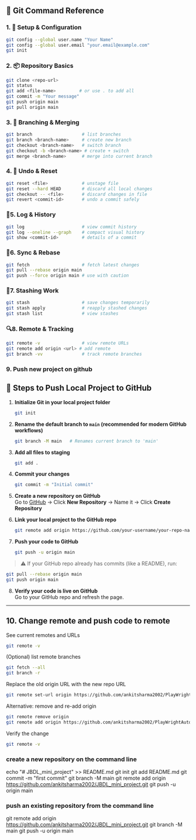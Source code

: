 ## 🚀 Git Command Reference

### 1. 🔧 Setup & Configuration
```bash
git config --global user.name "Your Name"
git config --global user.email "your.email@example.com"
git init
```

### 2. 📦 Repository Basics
```bash
git clone <repo-url>
git status
git add <file-name>         # or use . to add all
git commit -m "Your message"
git push origin main
git pull origin main
```

### 3. 🌿 Branching & Merging
```bash
git branch                   # list branches
git branch <branch-name>     # create new branch
git checkout <branch-name>   # switch branch
git checkout -b <branch-name> # create + switch
git merge <branch-name>      # merge into current branch
```

### 4. 🧹 Undo & Reset
```bash
git reset <file>             # unstage file
git reset --hard HEAD        # discard all local changes
git checkout -- <file>       # discard changes in file
git revert <commit-id>       # undo a commit safely
```

### 📜5.  Log & History
```bash
git log                      # view commit history
git log --oneline --graph    # compact visual history
git show <commit-id>         # details of a commit
```

### 🔄6.  Sync & Rebase
```bash
git fetch                    # fetch latest changes
git pull --rebase origin main
git push --force origin main # use with caution
```

### 🧪7.  Stashing Work
```bash
git stash                    # save changes temporarily
git stash apply              # reapply stashed changes
git stash list               # view stashes
```

### 🔍8.  Remote & Tracking
```bash
git remote -v                # view remote URLs
git remote add origin <url> # add remote
git branch -vv               # track remote branches
```
### 9. Push new project on github
## 🚀 Steps to Push Local Project to GitHub

1. **Initialize Git in your local project folder**
   ```bash
   git init
   ```

2. **Rename the default branch to `main` (recommended for modern GitHub workflows)**
   ```bash
   git branch -M main   # Renames current branch to 'main'
   ```

3. **Add all files to staging**
   ```bash
   git add .
   ```

4. **Commit your changes**
   ```bash
   git commit -m "Initial commit"
   ```

5. **Create a new repository on GitHub**  
   Go to [GitHub](https://github.com) → Click **New Repository** → Name it → Click **Create Repository**

6. **Link your local project to the GitHub repo**
   ```bash
   git remote add origin https://github.com/your-username/your-repo-name.git
   ```

7. **Push your code to GitHub**
   ```bash
   git push -u origin main
   ```

> ⚠️ If your GitHub repo already has commits (like a README), run:
```bash
git pull --rebase origin main
git push origin main
```

8. **Verify your code is live on GitHub**  
   Go to your GitHub repo and refresh the page.
---

## 10. **Change remote and push code to remote**
See current remotes and URLs
 ```bash
git remote -v
 ```

(Optional) list remote branches
 ```bash
git fetch --all
git branch -r
 ```

Replace the old origin URL with the new repo URL

 ```bash
git remote set-url origin https://github.com/ankitsharma2002/PlayWrightAutomationFramework_Project.git
 ```

Alternative: remove and re-add origin
 ```bash
git remote remove origin
git remote add origin https://github.com/ankitsharma2002/PlayWrightAutomationFramework_Project.git
 ```

Verify the change
 ```bash
git remote -v
 ```

### create a new repository on the command line

echo "# JBDL_mini_project" >> README.md
git init
git add README.md
git commit -m "first commit"
git branch -M main
git remote add origin https://github.com/ankitsharma2002/JBDL_mini_project.git
git push -u origin main

### push an existing repository from the command line

git remote add origin https://github.com/ankitsharma2002/JBDL_mini_project.git
git branch -M main
git push -u origin main
